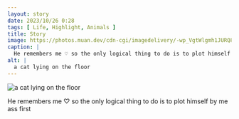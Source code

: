 ```yaml
---
layout: story
date: 2023/10/26 0:28
tags: [ Life, Highlight, Animals ]
title: Story
image: https://photos.muan.dev/cdn-cgi/imagedelivery/-wp_VgtWlgmh1JURQ8t1mg/e289c09e-d95f-4b14-2684-0e31d2e4c900/public
caption: |
  He remembers me ♡ so the only logical thing to do is to plot himself by me ass first
alt: |
  a cat lying on the floor
---
```


![a cat lying on the floor](https://photos.muan.dev/cdn-cgi/imagedelivery/-wp_VgtWlgmh1JURQ8t1mg/e289c09e-d95f-4b14-2684-0e31d2e4c900/public)

He remembers me ♡ so the only logical thing to do is to plot himself by me ass first
